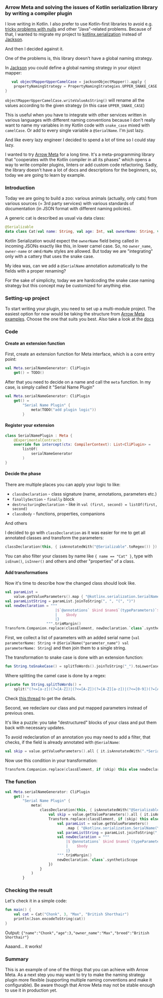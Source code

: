 ### Arrow Meta and solving the issues of Kotlin serialization library by writing a compiler plugin

I love writing in Kotlin. I also prefer to use Kotlin-first libraries to avoid
e.g. [tricky problems with nulls](https://paranoidmonoid.github.io/articles/Chasing%20the%20bug/EitherVsNull) and
other "Java"-related problems. Because of that, I wanted to migrate my project
to [kotlinx.serialization](https://github.com/Kotlin/kotlinx.serialization) instead
of [Jackson](https://github.com/FasterXML/jackson-module-kotlin).

And then I decided against it.

One of the problems is, this library doesn't have a global naming strategy.

In [Jackson](https://github.com/FasterXML/jackson-module-kotlin) you could define a global naming strategy in your
object mapper:

```kotlin
   val objectMapperUpperCamelCase = jacksonObjectMapper().apply {
    propertyNamingStrategy = PropertyNamingStrategies.UPPER_SNAKE_CASE
}
```

`objectMapperUpperCamelCase.writeValueAsString()` will rename all the values according to the given strategy (in this
case `UPPER_SNAKE_CASE`)

This is useful when you have to integrate with other services written in various languages with different naming
conventions because I don't really want to name my variables in my Kotlin code with `snake_case` mixed
with `camelCase`. Or add to every single variable a `@SerialName`. I'm just lazy.

And like every lazy engineer I decided to spend a lot of time so I could stay lazy.

I wanted to try [Arrow Meta](https://meta.arrow-kt.io/) for a long time. It's a meta-programming library that 
"cooperates with the Kotlin compiler in all its phases" which opens a way to write compiler plugins, linters or add
custom code refactoring. Sadly, the library doesn't have a lot of docs and descriptions for the beginners, so, today we
are going to learn by example.

### Introduction

Today we are going to build a zoo: various animals (actually, only cats) from various sources (= 3rd party services) with
various standards of documentation (in JSON format with different naming policies).

A generic cat is described as usual via data class:

```kotlin
@Serializable
data class Cat(val name: String, val age: Int, val ownerName: String, val breed: String)
```

Kotlin Serialization would expect the `ownerName` field being called in incoming JSONs exactly like this, in lower camel
case. So, no `owner_name`, `owner-name` or `oWnErNaMe` styles are allowed. But today we are "integrating" only with a
cattery that uses the snake case.

My idea was, can we add a `@SerialName` annotation automatically to the fields with a proper renaming?

For the sake of simplicity, today we are hardcoding the snake case naming strategy but this concept may be customized
for anything else.

### Setting-up project

To start writing your plugin, you need to set up a multi-module project. The easiest option for now would be taking the
structure from [Arrow Meta examples](https://github.com/arrow-kt/arrow-meta-examples). Choose the one that suits you
best. Also take a look at the [docs](https://meta.arrow-kt.io/setup.html)

### Code

#### Create an extension function

First, create an extension function for Meta interface, which is a core entry point:

```kotlin
val Meta.serialNameGenerator: CliPlugin
    get() = TODO()
```

After that you need to decide on a name and call the `meta` function. In my case, is simply called it "Serial Name
Plugin"

```kotlin
val Meta.serialNameGenerator: CliPlugin
    get() =
        "Serial Name Plugin" {
            meta(TODO("add plugin logic"))
        }
```

#### Register your extension

```kotlin
class SerialNamePlugin : Meta {
    @ExperimentalContracts
    override fun intercept(ctx: CompilerContext): List<CliPlugin> =
        listOf(
            serialNameGenerator
        )
}
```

#### Decide the phase

There are multiple places you can apply your logic to like:

* `classDeclaration` - class signature (name, annotations, parameters etc.)
* `finallySection` - `finally` block
* `destructuringDeclaration` - like in `val (first, second) = listOf(first, second)`
* `classBody` - functions, properties, companions

And others

I decided to go with `classDeclaration` as it was easier for me to get all annotated classes and transform the
parameters:

```kotlin
classDeclaration(this, { isAnnotatedWith("@Serializable".toRegex()) }) { ... }
```

You can also filter your classes by name like `{ name == "Cat" }`, type with `isEnum()`, `isInner()` and others and
other "properties" of a class.

#### Add transformations

Now it's time to describe how the changed class should look like.

```kotlin
val paramList =
    value.getValueParameters().map { "@kotlinx.serialization.SerialName(\"${it.name?.toSnakeCase()}\") ${it.text}" }
val paramListString = paramList.joinToString(", ", "(", ")")
val newDeclaration = """
                       |$`@annotations` $kind $name$`(typeParameters)`$paramListString {
                       |    $body
                       |}
                   """.trimMargin()
Transform.Companion.replace(classElement, newDeclaration.`class`.syntheticScope)           
```

First, we collect a list of parameters with an added serial name (`val parameterName: String`
-> `@SerialName("parameter_name") val parameterName: String`) and then join them to a single string.

The transformation to snake case is done with an extension function:

```kotlin
fun String.toSnakeCase() = splitToWords().joinToString("_").toLowerCase()
```

Where splitting the camel case is done by a regex:

```kotlin
private fun String.splitToWords() =
    split("(?<=[a-z])(?=[A-Z])|(?<=[A-Z])(?=[A-Z][a-z])|(?<=[0-9])(?=[A-Z][a-z])|(?<=[a-zA-Z])(?=[0-9])".toRegex())
```

Check [this thread](https://stackoverflow.com/questions/7593969/regex-to-split-camelcase-or-titlecase-advanced#comment57838106_7599674)
to get the details.

Second, we redeclare our class and put mapped parameters instead of previous ones.

It's like a puzzle: you take "destructured" blocks of your class and put them back with necessary updates.

To avoid redeclaration of an annotation you may need to add a filter, that checks, if the field is already annotated
with `@SerialName`:

```kotlin
val skip = value.getValueParameters().all { it.isAnnotatedWith(".*SerialName.*".toRegex()) }
```

Now use this condition in your transformation:

```kotlin
Transform.Companion.replace(classElement, if (skip) this else newDeclaration.`class`.syntheticScope)
```

### The function

```kotlin
val Meta.serialNameGenerator: CliPlugin
    get() =
        "Serial Name Plugin" {
            meta(
                classDeclaration(this, { isAnnotatedWith("@Serializable".toRegex()) }) { classElement ->
                    val skip = value.getValueParameters().all { it.isAnnotatedWith(".*SerialName.*".toRegex()) }
                    Transform.replace(classElement, if (skip) this else {
                        val paramList = value.getValueParameters()
                            .map { "@kotlinx.serialization.SerialName(\"${it.name?.toSnakeCase()}\") ${it.text}" }
                        val paramListString = paramList.joinToString(", ", "(", ")")
                        val newDeclaration = """
                            |$`@annotations` $kind $name$`(typeParameters)`$paramListString {
                            |    $body
                            |}
                        """.trimMargin()
                        newDeclaration.`class`.syntheticScope
                    })
                }
            )
        }
```

### Checking the result

Let's check it in a simple code:

```kotlin
fun main() {
    val cat = Cat("Chonk", 3, "Max", "British Shorthair")
    println(Json.encodeToString(cat))
}
```

Output:
`{"name":"Chonk","age":3,"owner_name":"Max","breed":"British Shorthair"}`

Aaaand... it works!

### Summary

This is an example of one of the things that you can achieve with Arrow Meta. As a next step you may want to try to make
the naming strategy plugin more flexible (supporting multiple naming conventions and make it configurable). Be aware
though that Arrow Meta may not be stable enough to use it in production yet.

